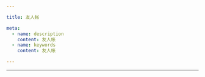 ```yaml
---

title: 友人帐

meta:
  - name: description
    content: 友人帐
  - name: keywords
    content: 友人帐

---
```


---
